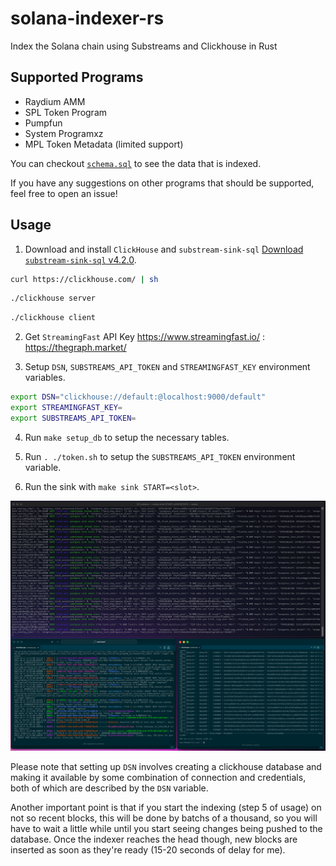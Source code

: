 # solana-indexer-rs

Index the Solana chain using Substreams and Clickhouse in Rust

## Supported Programs

- Raydium AMM
- SPL Token Program
- Pumpfun
- System Programxz
- MPL Token Metadata (limited support)

You can checkout [`schema.sql`](schema.sql) to see the data that is indexed.

If you have any suggestions on other programs that should be supported, feel free to open an issue!

## Usage

1. Download and install `ClickHouse` and `substream-sink-sql`
   [Download `substream-sink-sql` v4.2.0](https://github.com/streamingfast/substreams-sink-sql/releases/tag/v4.2.0).

```bash
curl https://clickhouse.com/ | sh
```

```bash
./clickhouse server
```

```bash
./clickhouse client
```

2. Get `StreamingFast` API Key
   https://www.streamingfast.io/ : https://thegraph.market/

3. Setup `DSN`, `SUBSTREAMS_API_TOKEN` and `STREAMINGFAST_KEY` environment variables.

```bash
export DSN="clickhouse://default:@localhost:9000/default"
export STREAMINGFAST_KEY=
export SUBSTREAMS_API_TOKEN=
```

4. Run `make setup_db` to setup the necessary tables.

5. Run `. ./token.sh` to setup the `SUBSTREAMS_API_TOKEN` environment variable.

6. Run the sink with `make sink START=<slot>`.

![alt text](image-1.png)

Please note that setting up `DSN` involves creating a clickhouse database and making it available by some combination of connection and credentials, both of which are described by the `DSN` variable.

Another important point is that if you start the indexing (step 5 of usage) on not so recent blocks, this will be done by batchs of a thousand, so you will have to wait a little while until you start seeing changes being pushed to the database. Once the indexer reaches the head though, new blocks are inserted as soon as they're ready (15-20 seconds of delay for me).
